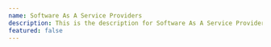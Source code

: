 ```yaml
---
name: Software As A Service Providers
description: This is the description for Software As A Service Providers
featured: false
---
```

